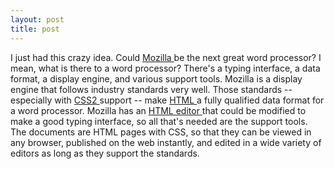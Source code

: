 ```yaml
---
layout: post
title: post 
---
```



I just had this crazy idea. Could <a href="http://mozilla.org/">Mozilla </a>be the next great word processor? I mean, what is there to a word processor? There's a typing interface, a data format, a display engine, and various support tools. Mozilla is a display engine that follows industry standards very well. Those standards -- especially with <a href="http://www.w3.org/TR/REC-CSS2/">CSS2 </a>support -- make <a href="http://www.w3.org/TR/html401/">HTML </a>a fully qualified data format for a word processor. Mozilla has an <a href="http://www.mozilla.org/editor/">HTML editor </a>that could be modified to make a good typing interface, so all that's needed are the support tools. The documents are HTML pages with CSS, so that they can be viewed in any browser, published on the web instantly, and edited in a wide variety of editors as long as they support the standards.
